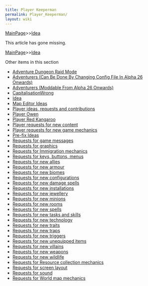 ```yaml
---
title: Player Keeperman
permalink: Player_Keeperman/
layout: wiki
---
```


[MainPage](/keeperrl_wiki/ "wikilink")>>[Idea](/keeperrl_wiki/Idea "wikilink")

This article has gone missing.

[MainPage](/keeperrl_wiki/ "wikilink")>>[Idea](/keeperrl_wiki/Idea "wikilink")

Other items in this section
-    [Adventure Dungeon Raid Mode](/keeperrl_wiki/Adventure_Dungeon_Raid_Mode "wikilink")
-    [Adventurers (Can Be Done By Changing Config File In Alpha 26 Onwards)](/keeperrl_wiki/Adventurers_(Can_Be_Done_By_Changing_Config_File_In_Alpha_26_Onwards) "wikilink")
-    [Adventurers (Moddable From Alpha 26 Onwards)](/keeperrl_wiki/Adventurers_(Moddable_From_Alpha_26_Onwards) "wikilink")
-    [CapitalisationWrong](/keeperrl_wiki/CapitalisationWrong "wikilink")
-    [Idea](/keeperrl_wiki/Idea "wikilink")
-    [Map Editor Ideas](/keeperrl_wiki/Map_Editor_Ideas "wikilink")
-    [Player ideas, requests and contributions](/keeperrl_wiki/Player_Ideas,_Requests_And_Contributions "wikilink")
-    [Player Owen](/keeperrl_wiki/Player_Owen "wikilink")
-    [Player Red Kangaroo](/keeperrl_wiki/Player_Red_Kangaroo "wikilink")
-    [Player requests for new content](/keeperrl_wiki/Player_Requests_For_New_Content "wikilink")
-    [Player requests for new game mechanics](/keeperrl_wiki/Player_Requests_For_New_Game_Mechanics "wikilink")
-    [Pre-fix Ideas](/keeperrl_wiki/Pre-fix_Ideas "wikilink")
-    [Requests for game messages](/keeperrl_wiki/Requests_For_Game_Messages "wikilink")
-    [Requests for graphics](/keeperrl_wiki/Requests_For_Graphics "wikilink")
-    [Requests for Immigration mechanics](/keeperrl_wiki/Requests_For_Immigration_Mechanics "wikilink")
-    [Requests for keys, buttons, menus](/keeperrl_wiki/Requests_For_Keys,_Buttons,_Menus "wikilink")
-    [Requests for new allies](/keeperrl_wiki/Requests_For_New_Allies "wikilink")
-    [Requests for new armour](/keeperrl_wiki/Requests_For_New_Armour "wikilink")
-    [Requests for new biomes](/keeperrl_wiki/Requests_For_New_Biomes "wikilink")
-    [Requests for new configurations](/keeperrl_wiki/Requests_For_New_Configurations "wikilink")
-    [Requests for new damage spells](/keeperrl_wiki/Requests_For_New_Damage_Spells "wikilink")
-    [Requests for new installations](/keeperrl_wiki/Requests_For_New_Installations "wikilink")
-    [Requests for new jewellery](/keeperrl_wiki/Requests_For_New_Jewellery "wikilink")
-    [Requests for new minions](/keeperrl_wiki/Requests_For_New_Minions "wikilink")
-    [Requests for new rooms](/keeperrl_wiki/Requests_For_New_Rooms "wikilink")
-    [Requests for new spells](/keeperrl_wiki/Requests_For_New_Spells "wikilink")
-    [Requests for new tasks and skills](/keeperrl_wiki/Requests_For_New_Tasks_And_Skills "wikilink")
-    [Requests for new technology](/keeperrl_wiki/Requests_For_New_Technology "wikilink")
-    [Requests for new traits](/keeperrl_wiki/Requests_For_New_Traits "wikilink")
-    [Requests for new traps](/keeperrl_wiki/Requests_For_New_Traps "wikilink")
-    [Requests for new triggers](/keeperrl_wiki/Requests_For_New_Triggers "wikilink")
-    [Requests for new unequipped items](/keeperrl_wiki/Requests_For_New_Unequipped_Items "wikilink")
-    [Requests for new villains](/keeperrl_wiki/Requests_For_New_Villains "wikilink")
-    [Requests for new weapons](/keeperrl_wiki/Requests_For_New_Weapons "wikilink")
-    [Requests for new wildlife](/keeperrl_wiki/Requests_For_New_Wildlife "wikilink")
-    [Requests for Resource collection mechanics](/keeperrl_wiki/Requests_For_Resource_Collection_Mechanics "wikilink")
-    [Requests for screen layout](/keeperrl_wiki/Requests_For_Screen_Layout "wikilink")
-    [Requests for sound](/keeperrl_wiki/Requests_For_Sound "wikilink")
-    [Requests for World map mechanics](/keeperrl_wiki/Requests_For_World_Map_Mechanics "wikilink")
